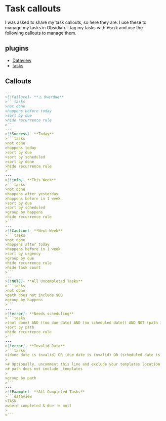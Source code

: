 # Task callouts

I was asked to share my task callouts, so here they are. I use these to manage my tasks in Obsidian. I tag my tasks with `#task` and use the following callouts to manage them.

## plugins

- [Dataview](https://blacksmithgu.github.io/obsidian-dataview/)
- [tasks](https://publish.obsidian.md/tasks/Introduction)

## Callouts

```markdown
---
>[!Failure]- **⚠️ Overdue**
>```tasks
>not done
>happens before today
>sort by due
>hide recurrence rule
>```
---
>[!Success]- **Today**
>```tasks
>not done
>happens today
>sort by due
>sort by scheduled
>sort by done
>hide recurrence rule
>```
---
>[!info]- **This Week**
>```tasks
>not done
>happens after yesterday
>happens before in 1 week
>sort by due
>sort by scheduled
>group by happens
>hide recurrence rule
>```
---
>[!Caution]- **Next Week** 
>```tasks
>not done
>happens after today
>happens before in 1 week
>sort by urgency
>group by due
>hide recurrence rule
>hide task count
>```
---
>[!NOTE]- **All Uncompleted Tasks**
>```tasks
>not done
>path does not include 900
>group by happens
>```
---
>[!error]- **Needs scheduling**
>```tasks
>(not done) AND ((no due date) AND (no scheduled date)) AND NOT (path includes Supporting Files)
>sort by path
>hide recurrence rule 
>```
---
>[!error]- **Invalid Data**
>```tasks
>(done date is invalid) OR (due date is invalid) OR (scheduled date is invalid) OR (start date is invalid)
>
># Optionally, uncomment this line and exclude your templates location
># path does not include _templates
>
>group by path
>```
---
>[!Example]- **All Completed Tasks**
>```dataview
>TASK
>where completed & due != null
>
>```
```
